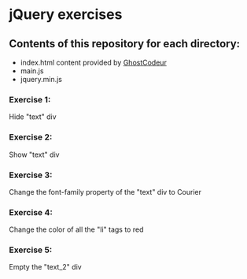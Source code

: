 # jQuery exercises
## Contents of this repository for each directory:
* index.html content provided by [GhostCodeur](https://github.com/HedyKatherine/JQuery)
* main.js
* jquery.min.js
### Exercise 1:
Hide "text" div
### Exercise 2:
Show "text" div
### Exercise 3:
Change the font-family property of the "text" div to Courier
### Exercise 4:
Change the color of all the "li" tags to red
### Exercise 5:
Empty the "text_2" div
